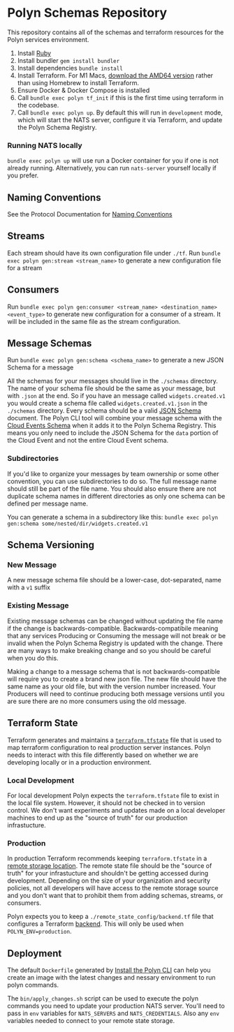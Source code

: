 # Polyn Schemas Repository

This repository contains all of the schemas and terraform resources for the Polyn services
environment.

1. Install [Ruby](https://github.com/asdf-vm/asdf-ruby)
2. Install bundler `gem install bundler`
3. Install dependencies `bundle install`
4. Install Terraform. For M1 Macs, [download the AMD64 version](https://www.terraform.io/downloads)
   rather than using Homebrew to install Terraform.
5. Ensure Docker & Docker Compose is installed
6. Call `bundle exec polyn tf_init` if this is the first time using terraform in the codebase.
7. Call `bundle exec polyn up`. By default this will run in `development` mode, which will start the NATS
   server, configure it via Terraform, and update the Polyn Schema Registry.

### Running NATS locally

`bundle exec polyn up` will use run a Docker container for you if one is not already running. Alternatively, you can run `nats-server` yourself locally if you prefer.

## Naming Conventions

See the Protocol Documentation for [Naming Conventions](https://github.com/SpiffInc/polyn/blob/main/polyn_protocol/README.md)

## Streams

Each stream should have its own configuration file under `./tf`. Run `bundle exec polyn gen:stream <stream_name>` to generate a new configuration file for a stream

## Consumers

Run `bundle exec polyn gen:consumer <stream_name> <destination_name> <event_type>` to generate new configuration for a consumer of a stream. It will be included in the same file as the stream configuration.

## Message Schemas

Run `bundle exec polyn gen:schema <schema_name>` to generate a new JSON Schema for a message

All the schemas for your messages should live in the `./schemas` directory.
The name of your schema file should be the same as your message, but with `.json` at the end.
So if you have an message called `widgets.created.v1` you would create a schema file called `widgets.created.v1.json` in the `./schemas` directory.
Every schema should be a valid [JSON Schema](https://json-schema.org/) document.
The Polyn CLI tool will combine your message schema with the [Cloud Events Schema](https://cloudevents.io/) when it adds it to the Polyn Schema Registry.
This means you only need to include the JSON Schema for the `data` portion of the Cloud Event and not the entire Cloud Event schema.

### Subdirectories

If you'd like to organize your messages by team ownership or some other convention, you can use subdirectories to do so. The full message name should still be part of the file name. You should also ensure there are not duplicate schema names in different directories as only one schema can be defined per message name.

You can generate a schema in a subdirectory like this: `bundle exec polyn gen:schema some/nested/dir/widgets.created.v1`

## Schema Versioning

### New Message

A new message schema file should be a lower-case, dot-separated, name with a `v1` suffix

### Existing Message

Existing message schemas can be changed without updating the file name if the change is backwards-compatible.
Backwards-compatibile meaning that any services Producing or Consuming the message will not break or be invalid when the Polyn Schema Registry is updated with the change. There are many ways to make breaking change and so you should be careful when you do this.

Making a change to a message schema that is not backwards-compatible will require you to create a brand new json file. The new file should have the same name as your old file, but with the version number increased. Your Producers will need to continue producing both message versions until you are sure there are no more consumers using the old message.

## Terraform State

Terraform generates and maintains a [`terraform.tfstate`](https://www.terraform.io/language/state) file that is used to map terraform configuration to real production server instances. Polyn needs to interact with this file differently based on whether we are developing locally or in a production environment.

### Local Development

For local development Polyn expects the `terraform.tfstate` file to exist in the local file system. However, it should not be checked in to version control. We don't want experiments and updates made on a local developer machines to end up as the "source of truth" for our production infrastucture.

### Production

In production Terraform recommends keeping `terraform.tfstate` in a [remote storage location](https://www.terraform.io/language/state). The remote state file should be the "source of truth" for your infrastucture and shouldn't be getting accessed during development. Depending on the size of your organization and security policies, not all developers will have access to the remote storage source and you don't want that to prohibit them from adding schemas, streams, or consumers.

Polyn expects you to keep a `./remote_state_config/backend.tf` file that configures a Terraform [backend](https://www.terraform.io/language/settings/backends/configuration). This will only be used when `POLYN_ENV=production`.

## Deployment

The default `Dockerfile` generated by [Install the Polyn CLI](https://github.com/SpiffInc/polyn-cli) can help you create an image with the latest changes and nessary environment to run polyn commands.

The `bin/apply_changes.sh` script can be used to execute the polyn commands you need to update your production NATS server. You'll need to pass in `env` variables for `NATS_SERVERS` and `NATS_CREDENTIALS`. Also any `env` variables needed to connect to your remote state storage.